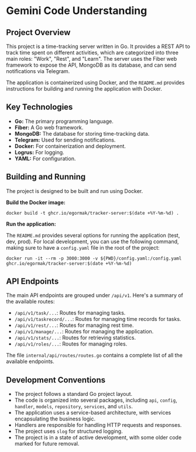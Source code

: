 # Gemini Code Understanding

## Project Overview

This project is a time-tracking server written in Go. It provides a REST API to track time spent on different activities, which are categorized into three main roles: "Work", "Rest", and "Learn". The server uses the Fiber web framework to expose the API, MongoDB as its database, and can send notifications via Telegram.

The application is containerized using Docker, and the `README.md` provides instructions for building and running the application with Docker.

## Key Technologies

*   **Go:** The primary programming language.
*   **Fiber:** A Go web framework.
*   **MongoDB:** The database for storing time-tracking data.
*   **Telegram:** Used for sending notifications.
*   **Docker:** For containerization and deployment.
*   **Logrus:** For logging.
*   **YAML:** For configuration.

## Building and Running

The project is designed to be built and run using Docker.

**Build the Docker image:**

```shell
docker build -t ghcr.io/egormak/tracker-server:$(date +%Y-%m-%d) .
```

**Run the application:**

The `README.md` provides several options for running the application (test, dev, prod). For local development, you can use the following command, making sure to have a `config.yaml` file in the root of the project:

```shell
docker run -it --rm -p 3000:3000 -v ${PWD}/config.yaml:/config.yaml ghcr.io/egormak/tracker-server:$(date +%Y-%m-%d)
```

## API Endpoints

The main API endpoints are grouped under `/api/v1`. Here's a summary of the available routes:

*   `/api/v1/task/...`: Routes for managing tasks.
*   `/api/v1/taskrecord/...`: Routes for managing time records for tasks.
*   `/api/v1/rest/...`: Routes for managing rest time.
*   `/api/v1/manage/...`: Routes for managing the application.
*   `/api/v1/stats/...`: Routes for retrieving statistics.
*   `/api/v1/roles/...`: Routes for managing roles.

The file `internal/api/routes/routes.go` contains a complete list of all the available endpoints.

## Development Conventions

*   The project follows a standard Go project layout.
*   The code is organized into several packages, including `api`, `config`, `handler`, `models`, `repository`, `services`, and `utils`.
*   The application uses a service-based architecture, with services encapsulating the business logic.
*   Handlers are responsible for handling HTTP requests and responses.
*   The project uses `slog` for structured logging.
*   The project is in a state of active development, with some older code marked for future removal.
